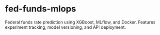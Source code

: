 # fed-funds-mlops
Federal funds rate prediction using XGBoost, MLflow, and Docker. Features experiment tracking, model versioning, and API deployment.
